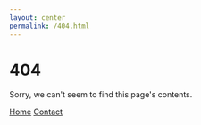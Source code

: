 ```yaml
---
layout: center
permalink: /404.html
---
```


# 404

Sorry, we can't seem to find this page's contents.

<div class="mt3">
  <a href="{{ site.baseurl }}/" class="button button-big">Home</a>
  <a href="{{ site.baseurl }}/contact/" class="button button-big">Contact</a>
</div>
